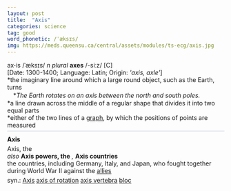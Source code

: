 ```yaml
---
layout: post
title:  "Axis"
categories: science
tag: good
word_phonetic: /ˈæksɪs/
img: https://meds.queensu.ca/central/assets/modules/ts-ecg/axis.jpg
---
```

<DIV style="MARGIN: 0px 0px 5px">ax<B>·</B>is /ˈæksɪs/ <I>n</I> <I>plural</I> <B>axes</B> /-siːz/ [C] <BR>[Date: 1300-1400; Language: Latin; Origin: <I>'axis, axle'</I>]<BR>*the imaginary line around which a large round object, such as the Earth, turns<BR>　*<I>The Earth rotates on an axis between the north and south poles.</I><BR>*a line drawn across the middle of a regular shape that divides it into two equal parts<BR>*either of the two lines of a <A href="{{ site.baseurl }}/graph"><U>graph</U></A>, by which the positions of points are measured</DIV>
<DIV style="BORDER-TOP: #c7d4dc 1px solid; PADDING-BOTTOM: 0px; PADDING-TOP: 5px; PADDING-LEFT: 0px; PADDING-RIGHT: 0px"></DIV>
<DIV style="MARGIN: 5px 0px">
<DIV style="WIDTH: 100%">
<DIV style="FLOAT: left; LINE-HEIGHT: normal"></DIV>
<DIV style="WIDTH: 100%; OVERFLOW-X: hidden">
<DIV style="COLOR: #808080; MARGIN: 0px 0px 5px; LINE-HEIGHT: normal"><SPAN style="FONT-SIZE: 10.5pt; COLOR: #000000; LINE-HEIGHT: normal"><B>Axis</B></SPAN> </DIV>
<DIV style="MARGIN: 0px 0px 5px">Axis, the<BR><I>also </I><B>Axis powers, the</B> <I>,</I> <B>Axis countries</B> <BR>the countries, including Germany, Italy, and Japan, who fought together during World War II against the <A href="{{ site.baseurl }}/Allies"><U>allies</U></A></DIV>
<DIV style="MARGIN: 0px 0px 5px">
<DIV style="MARGIN: 4px 0px">syn.: <A href="{{ site.baseurl }}/Axis"><U>Axis</U></A> <A href="{{ site.baseurl }}/axis%20of%20rotation"><U>axis of rotation</U></A> <A href="{{ site.baseurl }}/axis%20vertebra"><U>axis vertebra</U></A> <A href="{{ site.baseurl }}/bloc"><U>bloc</U></A></DIV></DIV>
